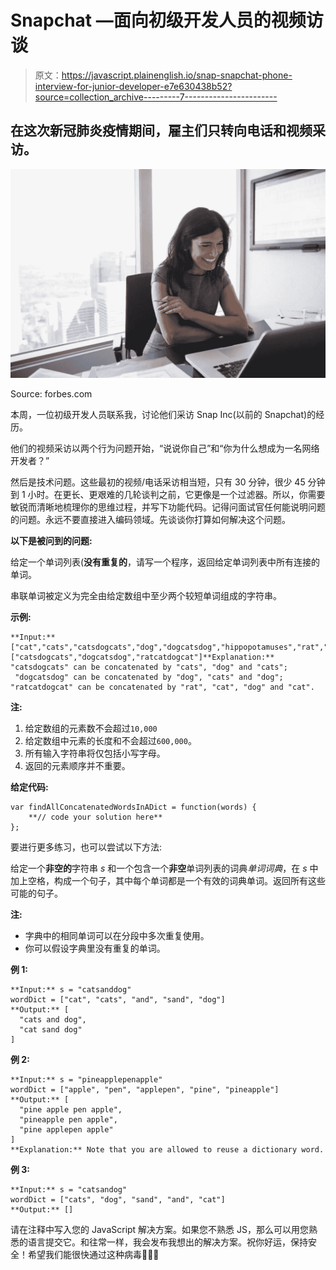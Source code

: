 # Snapchat —面向初级开发人员的视频访谈

> 原文：<https://javascript.plainenglish.io/snap-snapchat-phone-interview-for-junior-developer-e7e630438b52?source=collection_archive---------7----------------------->

## 在这次新冠肺炎疫情期间，雇主们只转向电话和视频采访。

![](img/edd7bd6084ec8581f5a09ee2fbc179b2.png)

Source: forbes.com

本周，一位初级开发人员联系我，讨论他们采访 Snap Inc(以前的 Snapchat)的经历。

他们的视频采访以两个行为问题开始，“说说你自己”和“你为什么想成为一名网络开发者？”

然后是技术问题。这些最初的视频/电话采访相当短，只有 30 分钟，很少 45 分钟到 1 小时。在更长、更艰难的几轮谈判之前，它更像是一个过滤器。所以，你需要敏锐而清晰地梳理你的思维过程，并写下功能代码。记得问面试官任何能说明问题的问题。永远不要直接进入编码领域。先谈谈你打算如何解决这个问题。

**以下是被问到的问题:**

给定一个单词列表(**没有重复的**，请写一个程序，返回给定单词列表中所有连接的单词。

串联单词被定义为完全由给定数组中至少两个较短单词组成的字符串。

**示例:**

```
**Input:** ["cat","cats","catsdogcats","dog","dogcatsdog","hippopotamuses","rat","ratcatdogcat"]**Output:** ["catsdogcats","dogcatsdog","ratcatdogcat"]**Explanation:** "catsdogcats" can be concatenated by "cats", "dog" and "cats"; 
 "dogcatsdog" can be concatenated by "dog", "cats" and "dog"; 
"ratcatdogcat" can be concatenated by "rat", "cat", "dog" and "cat".
```

**注:**

1.  给定数组的元素数不会超过`10,000`
2.  给定数组中元素的长度和不会超过`600,000`。
3.  所有输入字符串将仅包括小写字母。
4.  返回的元素顺序并不重要。

**给定代码:**

```
var findAllConcatenatedWordsInADict = function(words) {
    **// code your solution here**
};
```

要进行更多练习，也可以尝试以下方法:

给定一个**非空的**字符串 *s* 和一个包含一个**非空**单词列表的词典*单词词典*，在 *s* 中加上空格，构成一个句子，其中每个单词都是一个有效的词典单词。返回所有这些可能的句子。

**注:**

*   字典中的相同单词可以在分段中多次重复使用。
*   你可以假设字典里没有重复的单词。

**例 1:**

```
**Input:** s = "catsanddog"
wordDict = ["cat", "cats", "and", "sand", "dog"]
**Output:** [
  "cats and dog",
  "cat sand dog"
]
```

**例 2:**

```
**Input:** s = "pineapplepenapple"
wordDict = ["apple", "pen", "applepen", "pine", "pineapple"]
**Output:** [
  "pine apple pen apple",
  "pineapple pen apple",
  "pine applepen apple"
]
**Explanation:** Note that you are allowed to reuse a dictionary word.
```

**例 3:**

```
**Input:** s = "catsandog"
wordDict = ["cats", "dog", "sand", "and", "cat"]
**Output:** []
```

请在注释中写入您的 JavaScript 解决方案。如果您不熟悉 JS，那么可以用您熟悉的语言提交它。和往常一样，我会发布我想出的解决方案。祝你好运，保持安全！希望我们能很快通过这种病毒🦠🦠🦠